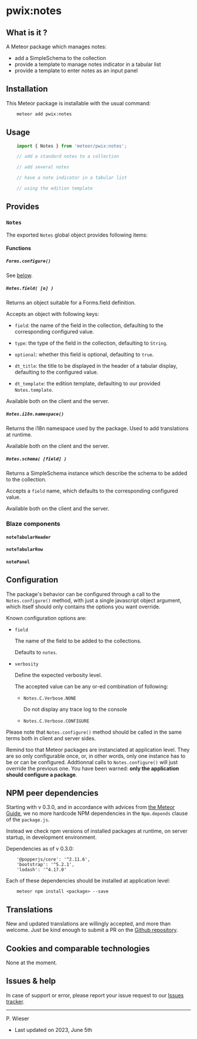 # pwix:notes

## What is it ?

A Meteor package which manages notes:

- add a SimpleSchema to the collection
- provide a template to manage notes indicator in a tabular list
- provide a template to enter notes as an input panel

## Installation

This Meteor package is installable with the usual command:

```sh
    meteor add pwix:notes
```

## Usage

```js
    import { Notes } from 'meteor/pwix:notes';

    // add a standard notes to a collection

    // add several notes

    // have a note indicator in a tabular list

    // using the edition template
```

## Provides

### `Notes`

The exported `Notes` global object provides following items:

#### Functions

##### `Forms.configure()`

See [below](#configuration).

##### `Notes.field( [o] )`

Returns an object suitable for a Forms.field definition.

Accepts an object with following keys:

- `field`: the name of the field in the collection, defaulting to the corresponding configured value.

- `type`: the type of the field in the collection, defaulting to `String`.

- `optional`: whether this field is optional, defaulting to `true`.

- `dt_title`: the title to be displayed in the header of a tabular display, defaulting to the configured value.

- `dt_template`: the edition template, defaulting to our provided `Notes.template`.

Available both on the client and the server.

##### `Notes.i18n.namespace()`

Returns the i18n namespace used by the package. Used to add translations at runtime.

Available both on the client and the server.

##### `Notes.schema( [field] )`

Returns a SimpleSchema instance which describe the schema to be added to the collection.

Accepts a `field` name, which defaults to the corresponding configured value.

Available both on the client and the server.

### Blaze components

#### `noteTabularHeader`

#### `noteTabularRow`

#### `notePanel`

## Configuration

The package's behavior can be configured through a call to the `Notes.configure()` method, with just a single javascript object argument, which itself should only contains the options you want override.

Known configuration options are:

- `field`

    The name of the field to be added to the collections.

    Defaults to `notes`.

- `verbosity`

    Define the expected verbosity level.

    The accepted value can be any or-ed combination of following:

    - `Notes.C.Verbose.NONE`

        Do not display any trace log to the console

    - `Notes.C.Verbose.CONFIGURE`

Please note that `Notes.configure()` method should be called in the same terms both in client and server sides.

Remind too that Meteor packages are instanciated at application level. They are so only configurable once, or, in other words, only one instance has to be or can be configured. Addtionnal calls to `Notes.configure()` will just override the previous one. You have been warned: **only the application should configure a package**.

## NPM peer dependencies

Starting with v 0.3.0, and in accordance with advices from [the Meteor Guide](https://guide.meteor.com/writing-atmosphere-packages.html#peer-npm-dependencies), we no more hardcode NPM dependencies in the `Npm.depends` clause of the `package.js`.

Instead we check npm versions of installed packages at runtime, on server startup, in development environment.

Dependencies as of v 0.3.0:
```
    '@popperjs/core': '^2.11.6',
    'bootstrap': '^5.2.1',
    'lodash': '^4.17.0'
```

Each of these dependencies should be installed at application level:
```
    meteor npm install <package> --save
```

## Translations

New and updated translations are willingly accepted, and more than welcome. Just be kind enough to submit a PR on the [Github repository](https://github.com/trychlos/pwix-notes/pulls).

## Cookies and comparable technologies

None at the moment.

## Issues & help

In case of support or error, please report your issue request to our [Issues tracker](https://github.com/trychlos/pwix-blaze-layout/issues).

---
P. Wieser
- Last updated on 2023, June 5th

